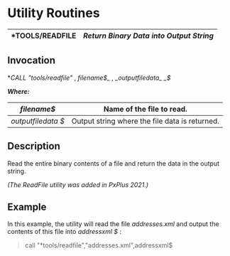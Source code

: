 # Utility Routines

***TOOLS/READFILE** |  **_Return Binary Data into Output String_**  
---|---  
  
## Invocation

**CALL "*tools/readfile"** , _filename$_ , _outputfiledata_ _$_

**_Where:_**

_filename$_ |  Name of the file to read.  
---|---  
_outputfiledata_ _$_ |  Output string where the file data is returned.  
  
## Description

Read the entire binary contents of a file and return the data in the output string.

_(The ReadFile utility was added in PxPlus 2021.)_

## Example

In this example, the utility will read the file _addresses.xml_ and output the contents of this file into _addressxml_ _$_ :

> call "*tools/readfile","addresses.xml",addressxml$
